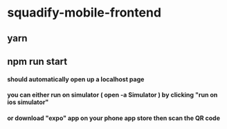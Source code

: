 # squadify-mobile-frontend

## yarn ##
## npm run start ##
#### should automatically open up a localhost page ####
#### you can either run on simulator ( open -a Simulator ) by clicking "run on ios simulator" ####
#### or download "expo" app on your phone app store then scan the QR code ####
